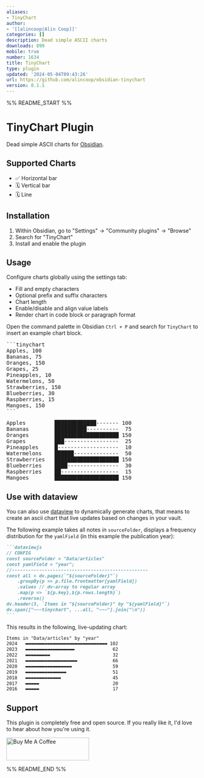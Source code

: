 ```yaml
---
aliases:
- TinyChart
author:
- '[[alincoop|Alin Coop]]'
categories: []
description: Dead simple ASCII charts
downloads: 899
mobile: true
number: 1634
title: TinyChart
type: plugin
updated: '2024-05-04T09:43:26'
url: https://github.com/alincoop/obsidian-tinychart
version: 0.1.1
---
```


%% README_START %%

# TinyChart Plugin

Dead simple ASCII charts for [Obsidian](https://obsidian.md).

## Supported Charts

-   ✅ Horizontal bar
-   🗓️ Vertical bar
-   🗓️ Line

## Installation

1. Within Obsidian, go to "Settings" -> "Community plugins" -> "Browse"
2. Search for "TinyChart"
3. Install and enable the plugin

## Usage

Configure charts globally using the settings tab:

-   Fill and empty characters
-   Optional prefix and suffix characters
-   Chart length
-   Enable/disable and align value labels
-   Render chart in code block or paragraph format

Open the command palette in Obsidian `Ctrl + P` and search for `TinyChart` to insert an example chart block.

<pre>
```tinychart
Apples, 100
Bananas, 75
Oranges, 150
Grapes, 25
Pineapples, 10
Watermelons, 50
Strawberries, 150
Blueberries, 30
Raspberries, 15
Mangoes, 150
```
</pre>

<pre>
Apples         █████████████------- 100
Bananas        ██████████----------  75
Oranges        ████████████████████ 150
Grapes         ███-----------------  25
Pineapples     █-------------------  10
Watermelons    ██████--------------  50
Strawberries   ████████████████████ 150
Blueberries    ████----------------  30
Raspberries    ██------------------  15
Mangoes        ████████████████████ 150
</pre>

## Use with dataview
You can also use [dataview](https://github.com/blacksmithgu/obsidian-dataview) to dynamically generate 
charts, that means to create an ascii chart that live updates based on changes in your vault.

The following example takes all notes in `sourceFolder`, displays a frequency distribution for the 
`yamlField` (in this example the publication year):

````md
```dataviewjs
// CONFIG
const sourceFolder = "Data/articles"
const yamlField = "year";
//--------------------------------------------------
const all = dv.pages(`"${sourceFolder}"`)
    .groupBy(p => p.file.frontmatter[yamlField])
    .values // dv-array to regular array
    .map(p => `${p.key},${p.rows.length}`)
    .reverse()
dv.header(3, `Items in "${sourceFolder}" by "${yamlField}"`)
dv.span(["~~~tinychart", ...all, "~~~"].join("\n"))
```
````

This results in the following, live-updating chart:

```txt
Items in "Data/articles" by "year"
2024   ▬▬▬▬▬▬▬▬▬▬▬▬▬▬▬▬▬▬▬▬▬▬▬▬▬▬▬▬▬▬ 102
2023   ▬▬▬▬▬▬▬▬▬▬▬▬▬▬▬▬▬▬              62
2022   ▬▬▬▬▬▬▬▬▬                       32
2021   ▬▬▬▬▬▬▬▬▬▬▬▬▬▬▬▬▬▬▬             66
2020   ▬▬▬▬▬▬▬▬▬▬▬▬▬▬▬▬▬               59
2019   ▬▬▬▬▬▬▬▬▬▬▬▬▬▬▬                 51
2018   ▬▬▬▬▬▬▬▬▬▬▬▬▬                   45
2017   ▬▬▬▬▬                           20
2016   ▬▬▬▬▬                           17
```

## Support

This plugin is completely free and open source. If you really like it, I'd love to hear about how you're using it.

<a href="https://www.buymeacoffee.com/alincoop" target="_blank"><img src="https://cdn.buymeacoffee.com/buttons/v2/default-yellow.png" alt="Buy Me A Coffee" style="height: 60px !important;width: 217px !important;" ></a>


%% README_END %%